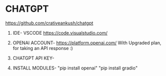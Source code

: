 # CHATGPT 
https://github.com/crativeankush/chatgpt

1. IDE- VSCODE
https://code.visualstudio.com/

2. OPENAI ACCOUNT-
https://platform.openai.com/
With Upgraded plan, for taking an API response :)

3. CHATGPT API KEY-
<!-- "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" -->

4. INSTALL MODULES-
"pip install openai"
"pip install gradio"